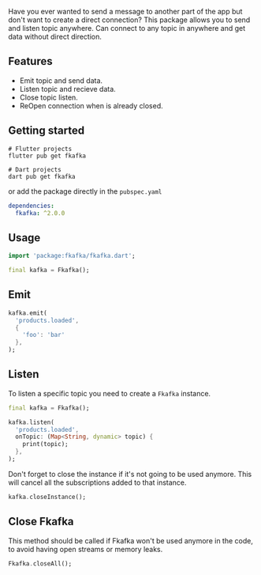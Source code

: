 Have you ever wanted to send a message to another part of the app but don't want to create a direct connection?
This package allows you to send and listen topic anywhere.
Can connect to any topic in anywhere and get data without direct direction.

## Features

- Emit topic and send data.
- Listen topic and recieve data.
- Close topic listen.
- ReOpen connection when is already closed.

## Getting started

```console
# Flutter projects
flutter pub get fkafka

# Dart projects
dart pub get fkafka
```

or add the package directly in the `pubspec.yaml`

```yaml
dependencies:
  fkafka: ^2.0.0
```

## Usage

```dart
import 'package:fkafka/fkafka.dart';

final kafka = Fkafka();
```

## Emit

```dart
kafka.emit(
  'products.loaded',
  {
    'foo': 'bar'
  },
);

```

## Listen

To listen a specific topic you need to create a `Fkafka` instance.

```dart
final kafka = Fkafka();

kafka.listen(
  'products.loaded',
  onTopic: (Map<String, dynamic> topic) {
    print(topic);
  },
);
```

Don't forget to close the instance if it's not going to be used anymore. This will cancel all the subscriptions added to that instance.

```dart
kafka.closeInstance();
```

## Close Fkafka

This method should be called if Fkafka won't be used anymore in the code, to avoid having open streams or memory leaks.

```dart
Fkafka.closeAll();
```

